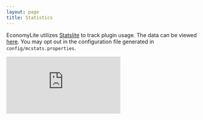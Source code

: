 ```yaml
---
layout: page
title: Statistics
---
```


EconomyLite utilizes [Statslite](https://github.com/Minecrell/statslite) to track plugin usage. The data can be viewed [here](http://mcstats.org/plugin/EconomyLite). You may opt out in the configuration file generated in `config/mcstats.properties`.

![EconomyLite Statistics](http://flibio.net/economylite/stats_img.php)
